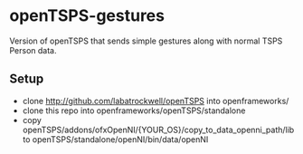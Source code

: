 openTSPS-gestures
=================

Version of openTSPS that sends simple gestures along with normal TSPS Person data.

Setup
------------
* clone http://github.com/labatrockwell/openTSPS into openframeworks/
* clone this repo into openframeworks/openTSPS/standalone
* copy openTSPS/addons/ofxOpenNI/{YOUR_OS}/copy_to_data_openni_path/lib to openTSPS/standalone/openNI/bin/data/openNI